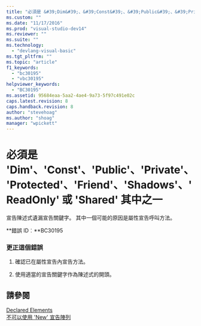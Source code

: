 ```yaml
---
title: "必須是 &#39;Dim&#39;、&#39;Const&#39;、&#39;Public&#39;、&#39;Private&#39;、&#39;Protected&#39;、&#39;Friend&#39;、&#39;Shadows&#39;、&#39;ReadOnly&#39; 或 &#39;Shared&#39; 其中之一 | Microsoft Docs"
ms.custom: ""
ms.date: "11/17/2016"
ms.prod: "visual-studio-dev14"
ms.reviewer: ""
ms.suite: ""
ms.technology: 
  - "devlang-visual-basic"
ms.tgt_pltfrm: ""
ms.topic: "article"
f1_keywords: 
  - "bc30195"
  - "vbc30195"
helpviewer_keywords: 
  - "BC30195"
ms.assetid: 95684eaa-5aa2-4ae4-9a73-5f97c491e02c
caps.latest.revision: 8
caps.handback.revision: 8
author: "stevehoag"
ms.author: "shoag"
manager: "wpickett"
---
```

# 必須是 &#39;Dim&#39;、&#39;Const&#39;、&#39;Public&#39;、&#39;Private&#39;、&#39;Protected&#39;、&#39;Friend&#39;、&#39;Shadows&#39;、&#39;ReadOnly&#39; 或 &#39;Shared&#39; 其中之一
宣告陳述式遺漏宣告關鍵字。 其中一個可能的原因是屬性宣告呼叫方法。  
  
 **錯誤 ID︰**BC30195  
  
### 更正這個錯誤  
  
1.  確認已在屬性宣告內宣告方法。  
  
2.  使用適當的宣告關鍵字作為陳述式的開頭。  
  
## 請參閱  
 [Declared Elements](/dotnet/visual-basic/programming-guide/language-features/declared-elements/index)   
 [不可以使用 'New' 宣告陣列](../misc/arrays-cannot-be-declared-with-new.md)